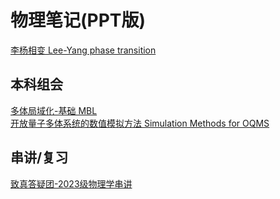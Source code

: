 # 物理笔记(PPT版)

[李杨相变 Lee-Yang phase transition](downloads/yang-lee.pdf)

## 本科组会
[多体局域化-基础 MBL](downloads/MBL_ETH_1.pdf)<br>
[开放量子多体系统的数值模拟方法 Simulation Methods for OQMS](downloads/OQMS.pdf)

## 串讲/复习
[致真答疑团-2023级物理学串讲](downloads/2023级物理学串讲.pdf)